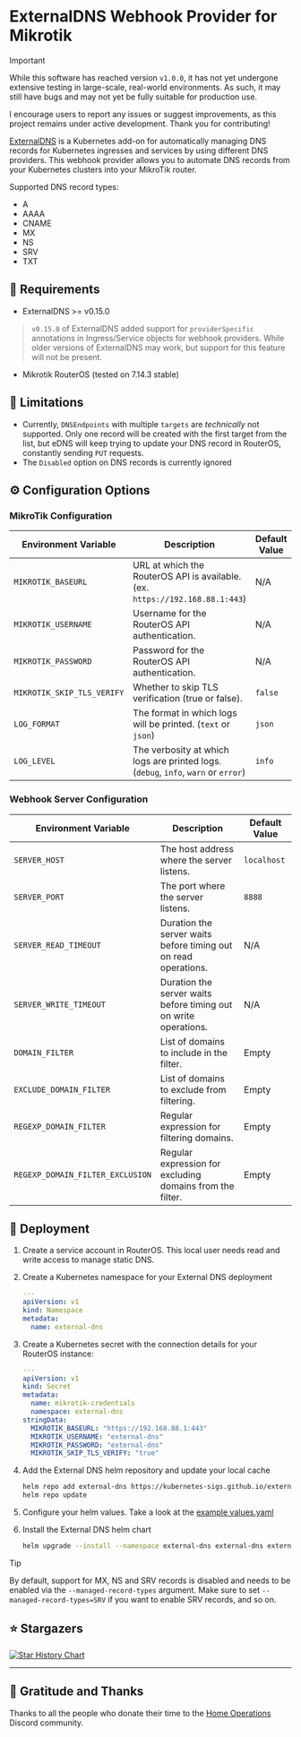 # ExternalDNS Webhook Provider for Mikrotik

> [!IMPORTANT]
> While this software has reached version `v1.0.0`, it has not yet undergone extensive testing in large-scale, real-world environments. As such, it may still have bugs and may not yet be fully suitable for production use.
>
> I encourage users to report any issues or suggest improvements, as this project remains under active development. Thank you for contributing!

[ExternalDNS](https://github.com/kubernetes-sigs/external-dns) is a Kubernetes add-on for automatically managing DNS records for Kubernetes ingresses and services by using different DNS providers. This webhook provider allows you to automate DNS records from your Kubernetes clusters into your MikroTik router.

Supported DNS record types:

- A
- AAAA
- CNAME
- MX
- NS
- SRV
- TXT

## 🎯 Requirements

- ExternalDNS >= v0.15.0

> `v0.15.0` of ExternalDNS added support for `providerSpecific` annotations in Ingress/Service objects for webhook providers.
> While older versions of ExternalDNS may work, but support for this feature will not be present.

- Mikrotik RouterOS (tested on 7.14.3 stable)

## 🚫 Limitations

- Currently, `DNSEndpoints` with multiple `targets` are *technically* not supported. Only one record will be created with the first target from the list, but eDNS will keep trying to update your DNS record in RouterOS, constantly sending `PUT` requests.
- The `Disabled` option on DNS records is currently ignored

## ⚙️ Configuration Options

### MikroTik Configuration

| Environment Variable        | Description                                                         | Default Value |
|-----------------------------|---------------------------------------------------------------------|---------------|
| `MIKROTIK_BASEURL`          | URL at which the RouterOS API is available. (ex. `https://192.168.88.1:443`)               | N/A           |
| `MIKROTIK_USERNAME`         | Username for the RouterOS API authentication.                   | N/A        |
| `MIKROTIK_PASSWORD`         |    Password for the RouterOS API authentication.         | N/A     |
| `MIKROTIK_SKIP_TLS_VERIFY`  | Whether to skip TLS verification (true or false).               | `false`           |
| `LOG_FORMAT` | The format in which logs will be printed. (`text` or `json`) | `json`       |
| `LOG_LEVEL`                 | The verbosity at which logs are printed logs. (`debug`, `info`, `warn` or `error`)        | `info`        |

### Webhook Server Configuration

| Environment Variable             | Description                                                      | Default Value |
|----------------------------------|------------------------------------------------------------------|---------------|
| `SERVER_HOST`                    | The host address where the server listens.                       | `localhost`   |
| `SERVER_PORT`                    | The port where the server listens.                               | `8888`        |
| `SERVER_READ_TIMEOUT`            | Duration the server waits before timing out on read operations.  | N/A           |
| `SERVER_WRITE_TIMEOUT`           | Duration the server waits before timing out on write operations. | N/A           |
| `DOMAIN_FILTER`                  | List of domains to include in the filter.                        | Empty         |
| `EXCLUDE_DOMAIN_FILTER`          | List of domains to exclude from filtering.                       | Empty         |
| `REGEXP_DOMAIN_FILTER`           | Regular expression for filtering domains.                        | Empty         |
| `REGEXP_DOMAIN_FILTER_EXCLUSION` | Regular expression for excluding domains from the filter.        | Empty         |

## 🚀 Deployment

1. Create a service account in RouterOS. This local user needs read and write access to manage static DNS.
2. Create a Kubernetes namespace for your External DNS deployment

    ```yaml
    ---
    apiVersion: v1
    kind: Namespace
    metadata:
      name: external-dns
    ```

3. Create a Kubernetes secret with the connection details for your RouterOS instance:

    ```yaml
    ---
    apiVersion: v1
    kind: Secret
    metadata:
      name: mikrotik-credentials
      namespace: external-dns
    stringData:
      MIKROTIK_BASEURL: "https://192.168.88.1:443"
      MIKROTIK_USERNAME: "external-dns"
      MIKROTIK_PASSWORD: "external-dns"
      MIKROTIK_SKIP_TLS_VERIFY: "true"
    ```

4. Add the External DNS helm repository and update your local cache

    ```bash
    helm repo add external-dns https://kubernetes-sigs.github.io/external-dns/
    helm repo update
    ```

5. Configure your helm values. Take a look at the [example values.yaml](./example/values.yaml)
6. Install the External DNS helm chart

    ```bash
    helm upgrade --install --namespace external-dns external-dns external-dns/external-dns -f values.yaml
    ```

> [!TIP]
> By default, support for MX, NS and SRV records is disabled and needs to be enabled via the `--managed-record-types` argument.
> Make sure to set `--managed-record-types=SRV` if you want to enable SRV records, and so on.

## ⭐ Stargazers

[![Star History Chart](https://api.star-history.com/svg?repos=mirceanton/external-dns-mikrotik-webhook&type=Date)](https://star-history.com/#mirceanton/external-dns-mikrotik-webhook&Date)

---

## 🤝 Gratitude and Thanks

Thanks to all the people who donate their time to the [Home Operations](https://discord.gg/home-operations) Discord community.
